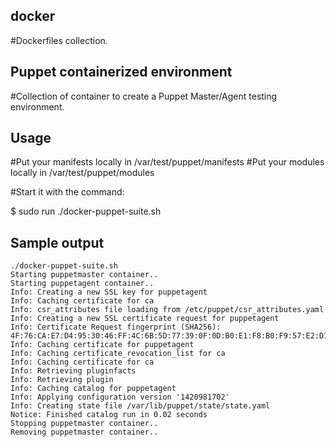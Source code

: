 ## docker 

#Dockerfiles collection.


## Puppet containerized environment

#Collection of container to create a Puppet Master/Agent testing environment.

## Usage

#Put your manifests locally in /var/test/puppet/manifests
#Put your modules locally in /var/test/puppet/modules

#Start it with the command:

$ sudo run ./docker-puppet-suite.sh

## Sample output

```
./docker-puppet-suite.sh
Starting puppetmaster container..
Starting puppetagent container..
Info: Creating a new SSL key for puppetagent
Info: Caching certificate for ca
Info: csr_attributes file loading from /etc/puppet/csr_attributes.yaml
Info: Creating a new SSL certificate request for puppetagent
Info: Certificate Request fingerprint (SHA256): 4F:76:CA:E7:D4:95:30:46:FF:4C:6B:5D:77:39:0F:0D:B0:E1:F8:B0:F9:57:E2:D1:D1:DF:82:80:D3:CA:D6:79
Info: Caching certificate for puppetagent
Info: Caching certificate_revocation_list for ca
Info: Caching certificate for ca
Info: Retrieving pluginfacts
Info: Retrieving plugin
Info: Caching catalog for puppetagent
Info: Applying configuration version '1420981702'
Info: Creating state file /var/lib/puppet/state/state.yaml
Notice: Finished catalog run in 0.02 seconds
Stopping puppetmaster container..
Removing puppetmaster container..
```
